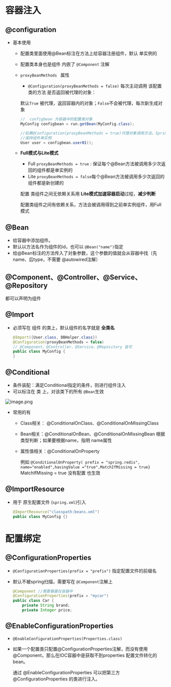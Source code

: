 # 容器注入

## @configuration

- 基本使用
  - 配置类里面使用@Bean标注在方法上给容器注册组件，默认 单实例的
  
  - 配置类本身也是组件   内嵌了  `@Component` 注解

  - `proxyBeanMethods ` 属性
  
    - `@Configuration(proxyBeanMethods = false)` 每次主动调用 该配置类的方法 是否返回被代理的对象：
  
    默认`True` 被代理，返回容器内的对象；`False`不会被代理，每次新生成对象
  
    ```java
    //  configbean 为容器中的配置类对象
    MyConfig configbean = run.getBean(MyConfig.class);
    
    //如果@Configuration(proxyBeanMethods = true)代理对象调用方法。SpringBoot总会检查这个组件是否在容器中有。
    //保持组件单实例
    User user = configbean.user01();
    ```
  
  - **Full模式与Lite模式**
  
    - Full  `proxyBeanMethods = true` : 保证每个@Bean方法被调用多少次返回的组件都是单实例的
    - Lite  `proxyBeanMethods = false`每个@Bean方法被调用多少次返回的组件都是新创建的
  
    配置 类组件之间无依赖关系用 **Lite模式加速容器启动**过程，**减少判断**
  
    配置类组件之间有依赖关系，方法会被调用得到之前单实例组件，用Full模式
  

## @Bean

+ 给容器中添加组件。
+ 默认以方法名作为组件的id，也可以 `@Bean("name")`指定
+ 给@Bean标注的方法传入了对象参数，这个参数的值就会从容器中找（先name、后type，不需要 @autowired注解）

## @Component、@Controller、@Service、@Repository

都可以声明为组件

## @Import

+ 必须写在 组件 的类上，默认组件的名字就是  **全类名**

  ```java
  @Import({User.class, DBHelper.class})
  @Configuration(proxyBeanMethods = false)
  // @Component、@Controller、@Service、@Repository 皆可
  public class MyConfig {
  }
  ```

## @Conditional

+ 条件装配：满足Conditional指定的条件，则进行组件注入
+ 可以标注在 类 上，对该类下的所有 `@Bean`生效

![image.png](https://img-1252710297.cos.ap-nanjing.myqcloud.com/img/20210102225353.png)

+ 常用的有

  + Class相关： @ConditionalOnClass、@ConditionalOnMissingClass

  + Bean相关：@ConditionalOnBean、@ConditionalOnMissingBean  根据类型判断；如果要根据name，指明 name属性

  + 属性值相关：@ConditionalOnProperty

    例如 `@ConditionalOnProperty( prefix = "spring.redis", name="enabled",havingValue ="true",MatchIfMissing = true}`  MatchIfMissing = true 没有配置 也生效

## @ImportResource

+ 用于 原生配置文件 (`spring.xml`)引入

  ```java
  @ImportResource("classpath:beans.xml")
  public class MyConfig {}
  ```

  

# 配置绑定

## @ConfigurationProperties

+ `@ConfigurationProperties(prefix = "prefix")` 指定配置文件的前缀名

+ 默认不被spring扫描，需要写在 `@Component`注解上

  ```java
  @Component //需要暴露在容器中
  @ConfigurationProperties(prefix = "mycar")
  public class Car {
      private String brand;
      private Integer price;
  ```

## @EnableConfigurationProperties

+ `@EnableConfigurationProperties(Properties.class)` 

+ 如果一个配置类只配置@ConfigurationProperties注解，而没有使用@Component，那么在IOC容器中是获取不到properties 配置文件转化的bean。

  通过 @EnableConfigurationProperties 可以把第三方  @ConfigurationProperties 的类进行注入。

